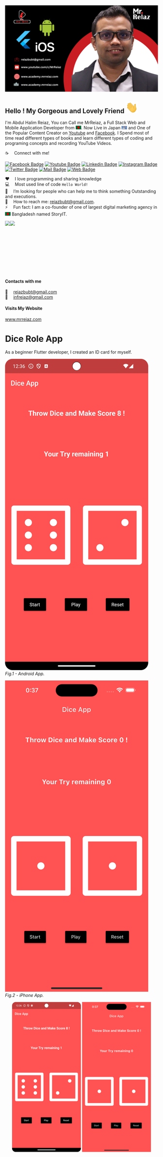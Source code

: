 ![Github Banner](readme-asset/mrreiaz.png)

## Hello ! My Gorgeous and Lovely Friend <img src="readme-asset/hello.gif" width="40px" alt="hi">

I'm Abdul Halim Reiaz, You can Call me MrReiaz, a Full Stack Web and Mobile Application Developer from <img src="readme-asset/bangladesh.png" width="18"/>. Now Live in Japan <img src="readme-asset/japan.png" width="18"/> and One of the Popular Content Creator on [Youtube](https://www.youtube.com/c/MrReiaz?sub_confirmation=1) and [Facebook](https://www.facebook.com/mrreiaz23). I Spend most of time read different types of books and learn different types of coding and programing concepts and recording YouTube Videos.

:coffee: &emsp;Connect with me!

[![Facebook Badge](https://img.shields.io/badge/Facebook-1877F2?style=for-the-badge&logo=facebook&logoColor=white)](https://www.facebook.com/mrreiaz23) [![Youtube Badge](https://img.shields.io/badge/YouTube-FF0000?style=for-the-badge&logo=youtube&logoColor=white)](https://www.youtube.com/c/MrReiaz?sub_confirmation=1) [![Linkedin Badge](https://img.shields.io/badge/LinkedIn-0077B5?style=for-the-badge&logo=linkedin&logoColor=white)](https://www.linkedin.com/in/halim-md-abdul/) [![Instagram Badge](https://img.shields.io/badge/Instagram-E4405F?style=for-the-badge&logo=instagram&logoColor=white)](https://www.instagram.com/mrreiaz/) [![Twitter Badge](https://img.shields.io/badge/Twitter-1DA1F2?style=for-the-badge&logo=twitter&logoColor=white)](https://twitter.com/inf_reiaz) [![Mail Badge](https://img.shields.io/badge/Gmail-D14836?style=for-the-badge&logo=gmail&logoColor=white)](mailto:reiazbubt@gmail.com) [![Web Badge](https://img.shields.io/badge/website-D14836?style=for-the-badge&logo=gmail&logoColor=white)](https://mrreiaz.com)

:hearts: &emsp;I love programming and sharing knowledge <br/>
:computer: &emsp;Most used line of code `Hello World!` <br/>
🤔 &emsp;I’m looking for people who can help me to think something Outstanding  and executions.<br/>
:e-mail: &emsp;How to reach me: reiazbubt@gmail.com.<br/>
⚡ &emsp;Fun fact: I am a co-founder of one of largest digital marketing agency in <img src="readme-asset/bangladesh.png" width="18"/> Bangladesh named StoryIT.

<!---
MatheDev/MatheDev is a ✨ special ✨ repository because its `README.md` (this file) appears on your GitHub profile.
You can click the Preview link to take a look at your changes.
--->

<div style="display:flex">
  <img height=170  src="https://github-readme-stats.vercel.app/api?username=MatheDev&show_icons=true&theme=dracula" />
  <img height=170 src="https://github-readme-stats.vercel.app/api/top-langs?username=MatheDev&layout=compact&langs_count=8&card_width=320&theme=dracula" />
</div>


#### Contacts with me

:email: &emsp;reiazbubt@gmail.com
<br >
:email: &emsp;infreiaz@gmail.com

#### Visits My Website
www.mrreiaz.com

# Dice Role App

As a beginner Flutter developer, I created an ID card for myself.

![Android App](/readme-asset/1.png)
*Fig.1 - Android App.*

![iPhone App](/readme-asset/iphone.png)
*Fig.2 - iPhone App.*


<p align="center">
  <img src="/readme-asset/1.png" width="45%" alt="Android App" /> 
  <img src="/readme-asset/iphone.png" width="45%" alt="iPhone App" />
</p>